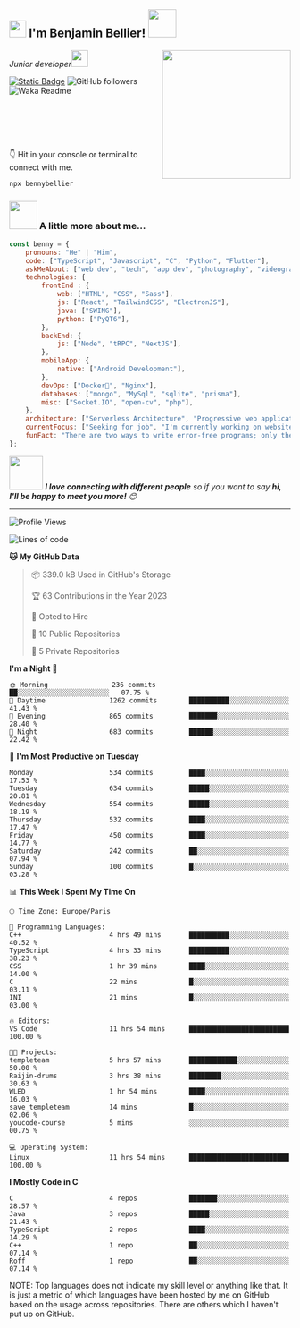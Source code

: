 <h2><img src="https://emojis.slackmojis.com/emojis/images/1531849430/4246/blob-sunglasses.gif?1531849430" width="30"/> I'm Benjamin Bellier! <img src="https://media.giphy.com/media/12oufCB0MyZ1Go/giphy.gif" width="50"></h2>
<img align='right' src="https://media.giphy.com/media/M9gbBd9nbDrOTu1Mqx/giphy.gif" width="230">
<p><em>Junior developer<img src="https://media.giphy.com/media/WUlplcMpOCEmTGBtBW/giphy.gif" width="30"> 
</em></p>

[![Static Badge](https://img.shields.io/badge/Benjamin%20Bellier-blue?style=flat-square&logo=Linkedin&logoColor=white&link=https://www.linkedin.com/in/benjamin-bellier-03934242)](https://www.linkedin.com/in/benjamin-bellier-03934242)
![GitHub followers](https://img.shields.io/github/followers/BennyBellier?label=Follow&style=social)
![Waka Readme](https://github.com/BennyBellier/BennyBellier/workflows/Waka%20Readme/badge.svg)
<!-- [![website](https://img.shields.io/badge/Website-46a2f1.svg?&style=flat-square&logo=Google-Chrome&logoColor=white&link=https://)](https://) -->

<br/><br/><br/><br/>

👇 Hit in your console or terminal to connect with me.

```bash
npx bennybellier
```

### <img src="https://media.giphy.com/media/VgCDAzcKvsR6OM0uWg/giphy.gif" width="50"> A little more about me...  

```javascript
const benny = {
    pronouns: "He" | "Him",
    code: ["TypeScript", "Javascript", "C", "Python", "Flutter"],
    askMeAbout: ["web dev", "tech", "app dev", "photography", "videography", "parkour"],
    technologies: {
        frontEnd : {
            web: ["HTML", "CSS", "Sass"],
            js: ["React", "TailwindCSS", "ElectronJS"],
            java: ["SWING"],
            python: ["PyQT6"],
        },
        backEnd: {
            js: ["Node", "tRPC", "NextJS"],
        },
        mobileApp: {
            native: ["Android Development"],
        },
        devOps: ["Docker🐳", "Nginx"],
        databases: ["mongo", "MySql", "sqlite", "prisma"],
        misc: ["Socket.IO", "open-cv", "php"],
    },
    architecture: ["Serverless Architecture", "Progressive web applications", "Single page applications"],
    currentFocus: ["Seeking for job", "I'm currently working on website of the association Temple Team"],
    funFact: "There are two ways to write error-free programs; only the third one works"
};
```

<img src="https://media.giphy.com/media/LnQjpWaON8nhr21vNW/giphy.gif" width="60"> <em><b>I love connecting with different people</b> so if you want to say <b>hi, I'll be happy to meet you more!</b> 😊</em>

---

<!--START_SECTION:waka-->
![Profile Views](http://img.shields.io/badge/Profile%20Views-0-blue)

![Lines of code](https://img.shields.io/badge/From%20Hello%20World%20I%27ve%20Written-2.1%20million%20lines%20of%20code-blue)

**🐱 My GitHub Data** 

> 📦 339.0 kB Used in GitHub's Storage 
 > 
> 🏆 63 Contributions in the Year 2023
 > 
> 💼 Opted to Hire
 > 
> 📜 10 Public Repositories 
 > 
> 🔑 5 Private Repositories 
 > 
**I'm a Night 🦉** 

```text
🌞 Morning                236 commits         ██░░░░░░░░░░░░░░░░░░░░░░░   07.75 % 
🌆 Daytime                1262 commits        ██████████░░░░░░░░░░░░░░░   41.43 % 
🌃 Evening                865 commits         ███████░░░░░░░░░░░░░░░░░░   28.40 % 
🌙 Night                  683 commits         ██████░░░░░░░░░░░░░░░░░░░   22.42 % 
```
📅 **I'm Most Productive on Tuesday** 

```text
Monday                   534 commits         ████░░░░░░░░░░░░░░░░░░░░░   17.53 % 
Tuesday                  634 commits         █████░░░░░░░░░░░░░░░░░░░░   20.81 % 
Wednesday                554 commits         █████░░░░░░░░░░░░░░░░░░░░   18.19 % 
Thursday                 532 commits         ████░░░░░░░░░░░░░░░░░░░░░   17.47 % 
Friday                   450 commits         ████░░░░░░░░░░░░░░░░░░░░░   14.77 % 
Saturday                 242 commits         ██░░░░░░░░░░░░░░░░░░░░░░░   07.94 % 
Sunday                   100 commits         █░░░░░░░░░░░░░░░░░░░░░░░░   03.28 % 
```


📊 **This Week I Spent My Time On** 

```text
🕑︎ Time Zone: Europe/Paris

💬 Programming Languages: 
C++                      4 hrs 49 mins       ██████████░░░░░░░░░░░░░░░   40.52 % 
TypeScript               4 hrs 33 mins       ██████████░░░░░░░░░░░░░░░   38.23 % 
CSS                      1 hr 39 mins        ████░░░░░░░░░░░░░░░░░░░░░   14.00 % 
C                        22 mins             █░░░░░░░░░░░░░░░░░░░░░░░░   03.11 % 
INI                      21 mins             █░░░░░░░░░░░░░░░░░░░░░░░░   03.00 % 

🔥 Editors: 
VS Code                  11 hrs 54 mins      █████████████████████████   100.00 % 

🐱‍💻 Projects: 
templeteam               5 hrs 57 mins       ████████████░░░░░░░░░░░░░   50.00 % 
Raijin-drums             3 hrs 38 mins       ████████░░░░░░░░░░░░░░░░░   30.63 % 
WLED                     1 hr 54 mins        ████░░░░░░░░░░░░░░░░░░░░░   16.03 % 
save_templeteam          14 mins             █░░░░░░░░░░░░░░░░░░░░░░░░   02.06 % 
youcode-course           5 mins              ░░░░░░░░░░░░░░░░░░░░░░░░░   00.75 % 

💻 Operating System: 
Linux                    11 hrs 54 mins      █████████████████████████   100.00 % 
```

**I Mostly Code in C** 

```text
C                        4 repos             ███████░░░░░░░░░░░░░░░░░░   28.57 % 
Java                     3 repos             █████░░░░░░░░░░░░░░░░░░░░   21.43 % 
TypeScript               2 repos             ████░░░░░░░░░░░░░░░░░░░░░   14.29 % 
C++                      1 repo              ██░░░░░░░░░░░░░░░░░░░░░░░   07.14 % 
Roff                     1 repo              ██░░░░░░░░░░░░░░░░░░░░░░░   07.14 % 
```




<!--END_SECTION:waka-->

NOTE: Top languages does not indicate my skill level or anything like that. It is just a metric of which languages have been hosted by me on GitHub based on the usage across repositories. There are others which I haven't put up on GitHub.
